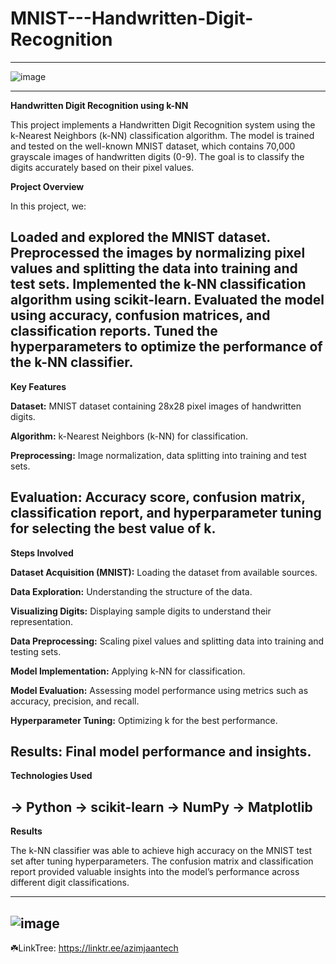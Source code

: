 # MNIST---Handwritten-Digit-Recognition

----------

![image](https://github.com/user-attachments/assets/20e725b4-0074-47f1-9d49-5ce4843aa542)

----------

**Handwritten Digit Recognition using k-NN**

This project implements a Handwritten Digit Recognition system using the k-Nearest Neighbors (k-NN) classification algorithm. The model is trained and tested on the well-known MNIST dataset, which contains 70,000 grayscale images of handwritten digits (0-9). The goal is to classify the digits accurately based on their pixel values.

**Project Overview**

In this project, we:

Loaded and explored the MNIST dataset.
Preprocessed the images by normalizing pixel values and splitting the data into training and test sets.
Implemented the k-NN classification algorithm using scikit-learn.
Evaluated the model using accuracy, confusion matrices, and classification reports.
Tuned the hyperparameters to optimize the performance of the k-NN classifier.
--------
**Key Features**

**Dataset:** MNIST dataset containing 28x28 pixel images of handwritten digits.

**Algorithm:** k-Nearest Neighbors (k-NN) for classification.

**Preprocessing:** Image normalization, data splitting into training and test sets.

**Evaluation:** Accuracy score, confusion matrix, classification report, and hyperparameter tuning for selecting the best value of **k**.
--------
**Steps Involved**

**Dataset Acquisition (MNIST):** Loading the dataset from available sources.

**Data Exploration:** Understanding the structure of the data.

**Visualizing Digits:** Displaying sample digits to understand their representation.

**Data Preprocessing:** Scaling pixel values and splitting data into training and testing sets.

**Model Implementation:** Applying k-NN for classification.

**Model Evaluation:** Assessing model performance using metrics such as accuracy, precision, and recall.

**Hyperparameter Tuning:** Optimizing k for the best performance.

**Results:** Final model performance and insights.
--------
**Technologies Used**

-> Python
-> scikit-learn
-> NumPy
-> Matplotlib
--------
**Results**

The k-NN classifier was able to achieve high accuracy on the MNIST test set after tuning hyperparameters. The confusion matrix and classification report provided valuable insights into the model’s performance across different digit classifications.


--------
![image](https://github.com/user-attachments/assets/610623a2-4266-424a-9353-7426334fe18f)
--------
☘️LinkTree: https://linktr.ee/azimjaantech


